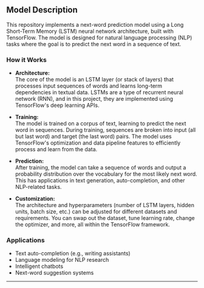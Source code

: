 ## Model Description

This repository implements a next-word prediction model using a Long Short-Term Memory (LSTM) neural network architecture, built with TensorFlow. The model is designed for natural language processing (NLP) tasks where the goal is to predict the next word in a sequence of text.

### How it Works

- **Architecture:**  
  The core of the model is an LSTM layer (or stack of layers) that processes input sequences of words and learns long-term dependencies in textual data. LSTMs are a type of recurrent neural network (RNN), and in this project, they are implemented using TensorFlow's deep learning APIs.

- **Training:**  
  The model is trained on a corpus of text, learning to predict the next word in sequences. During training, sequences are broken into input (all but last word) and target (the last word) pairs. The model uses TensorFlow's optimization and data pipeline features to efficiently process and learn from the data.

- **Prediction:**  
  After training, the model can take a sequence of words and output a probability distribution over the vocabulary for the most likely next word. This has applications in text generation, auto-completion, and other NLP-related tasks.

- **Customization:**  
  The architecture and hyperparameters (number of LSTM layers, hidden units, batch size, etc.) can be adjusted for different datasets and requirements. You can swap out the dataset, tune learning rate, change the optimizer, and more, all within the TensorFlow framework.

### Applications

- Text auto-completion (e.g., writing assistants)
- Language modeling for NLP research
- Intelligent chatbots
- Next-word suggestion systems

---
